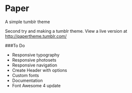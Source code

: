 Paper
=====

A simple tumblr theme

Second try and making a tumblr theme. View a live version at http://papertheme.tumblr.com/

###To Do
- Responsive typography
- Responsive photosets
- Responsive navigation
- Create Header with options
- Custom fonts
- Documentation
- Font Awesome 4 update
